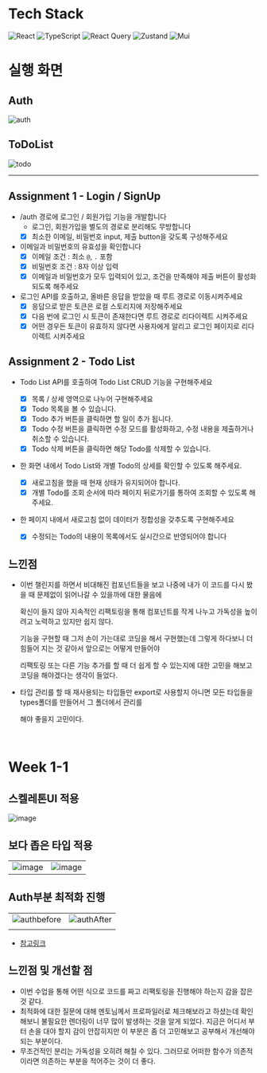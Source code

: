 # Tech Stack

![React](https://img.shields.io/badge/react-%2320232a.svg?style=for-the-badge&logo=react&logoColor=%2361DAFB)
![TypeScript](https://img.shields.io/badge/typescript-%23007ACC.svg?style=for-the-badge&logo=typescript&logoColor=white)
![React Query](https://img.shields.io/badge/-React%20Query-FF4154?style=for-the-badge&logo=react%20query&logoColor=white)
![Zustand](https://img.shields.io/badge/zustand-%2320232a.svg?style=for-the-badge&logo=zustand&logoColor=%2361DAFB)
![Mui](https://img.shields.io/badge/mui-%2320232a.svg?style=for-the-badge&logo=mui&logoColor=%2361DAFB)

# 실행 화면

## Auth

![auth](https://user-images.githubusercontent.com/77968955/183245397-2df522a1-ec70-497e-bbcb-4a8ed31877fe.gif)

## ToDoList

![todo](https://user-images.githubusercontent.com/77968955/183245537-1bb5b68b-6edc-4899-9994-aa6c2d89b97b.gif)

<hr/>

## Assignment 1 - Login / SignUp

- /auth 경로에 로그인 / 회원가입 기능을 개발합니다
  - 로그인, 회원가입을 별도의 경로로 분리해도 무방합니다
  - [x] 최소한 이메일, 비밀번호 input, 제출 button을 갖도록 구성해주세요
- 이메일과 비밀번호의 유효성을 확인합니다
  - [x] 이메일 조건 : 최소 `@`, `.` 포함
  - [x] 비밀번호 조건 : 8자 이상 입력
  - [x] 이메일과 비밀번호가 모두 입력되어 있고, 조건을 만족해야 제출 버튼이 활성화 되도록 해주세요
- 로그인 API를 호출하고, 올바른 응답을 받았을 때 루트 경로로 이동시켜주세요
  - [x] 응답으로 받은 토큰은 로컬 스토리지에 저장해주세요
  - [x] 다음 번에 로그인 시 토큰이 존재한다면 루트 경로로 리다이렉트 시켜주세요
  - [x] 어떤 경우든 토큰이 유효하지 않다면 사용자에게 알리고 로그인 페이지로 리다이렉트 시켜주세요

## Assignment 2 - Todo List

- Todo List API를 호출하여 Todo List CRUD 기능을 구현해주세요
  - [x] 목록 / 상세 영역으로 나누어 구현해주세요
  - [x] Todo 목록을 볼 수 있습니다.
  - [x] Todo 추가 버튼을 클릭하면 할 일이 추가 됩니다.
  - [x] Todo 수정 버튼을 클릭하면 수정 모드를 활성화하고, 수정 내용을 제출하거나 취소할 수 있습니다.
  - [x] Todo 삭제 버튼을 클릭하면 해당 Todo를 삭제할 수 있습니다.
- 한 화면 내에서 Todo List와 개별 Todo의 상세를 확인할 수 있도록 해주세요.
  - [x] 새로고침을 했을 때 현재 상태가 유지되어야 합니다.
  - [x] 개별 Todo를 조회 순서에 따라 페이지 뒤로가기를 통하여 조회할 수 있도록 해주세요.
- 한 페이지 내에서 새로고침 없이 데이터가 정합성을 갖추도록 구현해주세요

  - [x] 수정되는 Todo의 내용이 목록에서도 실시간으로 반영되어야 합니다

## 느낀점

- 이번 챌린지를 하면서 비대해진 컴포넌트들을 보고 나중에 내가 이 코드를 다시 봤을 때 문제없이 읽어나갈 수 있을까에 대한 물음에

  확신이 들지 않아 지속적인 리팩토링을 통해 컴포넌트를 작게 나누고 가독성을 높이려고 노력하고 있지만 쉽지 않다.

  기능을 구현할 때 그저 손이 가는대로 코딩을 해서 구현했는데 그렇게 하다보니 더 힘들어 지는 것 같아서 앞으로는 어떻게 만들어야

  리팩토링 또는 다른 기능 추가를 할 때 더 쉽게 할 수 있는지에 대한 고민을 해보고 코딩을 해야겠다는 생각이 들었다.

- 타입 관리를 할 때 재사용되는 타입들만 export로 사용할지 아니면 모든 타입들을 types폴더를 만들어서 그 폴더에서 관리를

  해야 좋을지 고민이다.

  <br/>

# Week 1-1

## 스켈레톤UI 적용

![image](https://user-images.githubusercontent.com/77968955/184298200-db928eeb-0817-4886-a083-ba5d842a3c36.gif)

## 보다 좁은 타입 적용

|                                                                                                                 |                                                                                                                 |
| --------------------------------------------------------------------------------------------------------------- | --------------------------------------------------------------------------------------------------------------- |
| ![image](https://user-images.githubusercontent.com/77968955/184297593-23f86c35-d771-4330-a602-9a54847471a3.png) | ![image](https://user-images.githubusercontent.com/77968955/184297549-963f2057-8c35-470a-85b9-9c5041f1b7a4.png) |

## Auth부분 최적화 진행

|                                                                                                                      |                                                                                                                     |
| -------------------------------------------------------------------------------------------------------------------- | ------------------------------------------------------------------------------------------------------------------- |
| ![authbefore](https://user-images.githubusercontent.com/77968955/184339339-25dce388-c9bb-468a-a7fe-8da453627561.gif) | ![authAfter](https://user-images.githubusercontent.com/77968955/184339347-f4a85522-fc4b-4c5e-b1dd-87bfaf5534cc.gif) |
|                                                                                                                      |

- [참고링크](https://velog.io/@tkaqhcjstk/zustand-%EC%B5%9C%EC%A0%81%ED%99%94-%EB%B0%A9%EB%B2%95)

## 느낀점 및 개선할 점

- 이번 수업을 통해 어떤 식으로 코드를 짜고 리팩토링을 진행해야 하는지 감을 잡은 것 같다.
- 최적화에 대한 질문에 대해 멘토님께서 프로파일러로 체크해보라고 하셨는데 확인해보니 불필요한 렌더링이 너무 많이 발생하는 것을 알게 되었다.
  지금은 어디서 부터 손을 대야 할지 감이 안잡히지만 이 부분은 좀 더 고민해보고 공부해서 개선해야 되는 부분이다.
- 무조건적인 분리는 가독성을 오히려 해칠 수 있다. 그러므로 어떠한 함수가 의존적이라면 의존하는 부분을 적어주는 것이 더 좋다.
